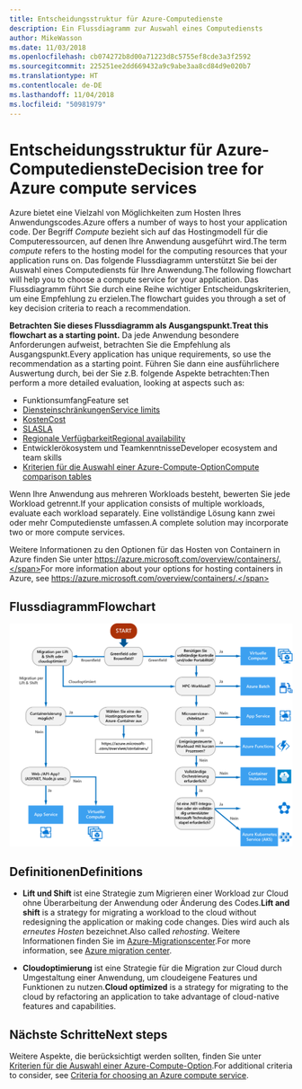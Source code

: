 ```yaml
---
title: Entscheidungsstruktur für Azure-Computedienste
description: Ein Flussdiagramm zur Auswahl eines Computediensts
author: MikeWasson
ms.date: 11/03/2018
ms.openlocfilehash: cb074272b8d00a71223d8c5755ef8cde3a3f2592
ms.sourcegitcommit: 225251ee2dd669432a9c9abe3aa8cd84d9e020b7
ms.translationtype: HT
ms.contentlocale: de-DE
ms.lasthandoff: 11/04/2018
ms.locfileid: "50981979"
---
```

# <a name="decision-tree-for-azure-compute-services"></a><span data-ttu-id="9fe1c-103">Entscheidungsstruktur für Azure-Computedienste</span><span class="sxs-lookup"><span data-stu-id="9fe1c-103">Decision tree for Azure compute services</span></span>

<span data-ttu-id="9fe1c-104">Azure bietet eine Vielzahl von Möglichkeiten zum Hosten Ihres Anwendungscodes.</span><span class="sxs-lookup"><span data-stu-id="9fe1c-104">Azure offers a number of ways to host your application code.</span></span> <span data-ttu-id="9fe1c-105">Der Begriff *Compute* bezieht sich auf das Hostingmodell für die Computeressourcen, auf denen Ihre Anwendung ausgeführt wird.</span><span class="sxs-lookup"><span data-stu-id="9fe1c-105">The term *compute* refers to the hosting model for the computing resources that your application runs on.</span></span> <span data-ttu-id="9fe1c-106">Das folgende Flussdiagramm unterstützt Sie bei der Auswahl eines Computediensts für Ihre Anwendung.</span><span class="sxs-lookup"><span data-stu-id="9fe1c-106">The following flowchart will help you to choose a compute service for your application.</span></span> <span data-ttu-id="9fe1c-107">Das Flussdiagramm führt Sie durch eine Reihe wichtiger Entscheidungskriterien, um eine Empfehlung zu erzielen.</span><span class="sxs-lookup"><span data-stu-id="9fe1c-107">The flowchart guides you through a set of key decision criteria to reach a recommendation.</span></span> 

<span data-ttu-id="9fe1c-108">**Betrachten Sie dieses Flussdiagramm als Ausgangspunkt.**</span><span class="sxs-lookup"><span data-stu-id="9fe1c-108">**Treat this flowchart as a starting point.**</span></span> <span data-ttu-id="9fe1c-109">Da jede Anwendung besondere Anforderungen aufweist, betrachten Sie die Empfehlung als Ausgangspunkt.</span><span class="sxs-lookup"><span data-stu-id="9fe1c-109">Every application has unique requirements, so use the recommendation as a starting point.</span></span> <span data-ttu-id="9fe1c-110">Führen Sie dann eine ausführlichere Auswertung durch, bei der Sie z.B. folgende Aspekte betrachten:</span><span class="sxs-lookup"><span data-stu-id="9fe1c-110">Then perform a more detailed evaluation, looking at aspects such as:</span></span>
 
- <span data-ttu-id="9fe1c-111">Funktionsumfang</span><span class="sxs-lookup"><span data-stu-id="9fe1c-111">Feature set</span></span>
- [<span data-ttu-id="9fe1c-112">Diensteinschränkungen</span><span class="sxs-lookup"><span data-stu-id="9fe1c-112">Service limits</span></span>](/azure/azure-subscription-service-limits)
- [<span data-ttu-id="9fe1c-113">Kosten</span><span class="sxs-lookup"><span data-stu-id="9fe1c-113">Cost</span></span>](https://azure.microsoft.com/pricing/)
- [<span data-ttu-id="9fe1c-114">SLA</span><span class="sxs-lookup"><span data-stu-id="9fe1c-114">SLA</span></span>](https://azure.microsoft.com/support/legal/sla/)
- [<span data-ttu-id="9fe1c-115">Regionale Verfügbarkeit</span><span class="sxs-lookup"><span data-stu-id="9fe1c-115">Regional availability</span></span>](https://azure.microsoft.com/global-infrastructure/services/)
- <span data-ttu-id="9fe1c-116">Entwicklerökosystem und Teamkenntnisse</span><span class="sxs-lookup"><span data-stu-id="9fe1c-116">Developer ecosystem and team skills</span></span>
- [<span data-ttu-id="9fe1c-117">Kriterien für die Auswahl einer Azure-Compute-Option</span><span class="sxs-lookup"><span data-stu-id="9fe1c-117">Compute comparison tables</span></span>](./compute-comparison.md)

<span data-ttu-id="9fe1c-118">Wenn Ihre Anwendung aus mehreren Workloads besteht, bewerten Sie jede Workload getrennt.</span><span class="sxs-lookup"><span data-stu-id="9fe1c-118">If your application consists of multiple workloads, evaluate each workload separately.</span></span> <span data-ttu-id="9fe1c-119">Eine vollständige Lösung kann zwei oder mehr Computedienste umfassen.</span><span class="sxs-lookup"><span data-stu-id="9fe1c-119">A complete solution may incorporate two or more compute services.</span></span>

<span data-ttu-id="9fe1c-120">Weitere Informationen zu den Optionen für das Hosten von Containern in Azure finden Sie unter https://azure.microsoft.com/overview/containers/.</span><span class="sxs-lookup"><span data-stu-id="9fe1c-120">For more information about your options for hosting containers in Azure, see https://azure.microsoft.com/overview/containers/.</span></span>

## <a name="flowchart"></a><span data-ttu-id="9fe1c-121">Flussdiagramm</span><span class="sxs-lookup"><span data-stu-id="9fe1c-121">Flowchart</span></span>

![](../images/compute-decision-tree.svg)

## <a name="definitions"></a><span data-ttu-id="9fe1c-122">Definitionen</span><span class="sxs-lookup"><span data-stu-id="9fe1c-122">Definitions</span></span>

- <span data-ttu-id="9fe1c-123">**Lift und Shift** ist eine Strategie zum Migrieren einer Workload zur Cloud ohne Überarbeitung der Anwendung oder Änderung des Codes.</span><span class="sxs-lookup"><span data-stu-id="9fe1c-123">**Lift and shift** is a strategy for migrating a workload to the cloud without redesigning the application or making code changes.</span></span> <span data-ttu-id="9fe1c-124">Dies wird auch als *erneutes Hosten* bezeichnet.</span><span class="sxs-lookup"><span data-stu-id="9fe1c-124">Also called *rehosting*.</span></span> <span data-ttu-id="9fe1c-125">Weitere Informationen finden Sie im [Azure-Migrationscenter](https://azure.microsoft.com/migration/).</span><span class="sxs-lookup"><span data-stu-id="9fe1c-125">For more information, see [Azure migration center](https://azure.microsoft.com/migration/).</span></span>

- <span data-ttu-id="9fe1c-126">**Cloudoptimierung** ist eine Strategie für die Migration zur Cloud durch Umgestaltung einer Anwendung, um cloudeigene Features und Funktionen zu nutzen.</span><span class="sxs-lookup"><span data-stu-id="9fe1c-126">**Cloud optimized** is a strategy for migrating to the cloud by refactoring an application to take advantage of cloud-native features and capabilities.</span></span>

## <a name="next-steps"></a><span data-ttu-id="9fe1c-127">Nächste Schritte</span><span class="sxs-lookup"><span data-stu-id="9fe1c-127">Next steps</span></span>

<span data-ttu-id="9fe1c-128">Weitere Aspekte, die berücksichtigt werden sollten, finden Sie unter [Kriterien für die Auswahl einer Azure-Compute-Option](./compute-comparison.md).</span><span class="sxs-lookup"><span data-stu-id="9fe1c-128">For additional criteria to consider, see [Criteria for choosing an Azure compute service](./compute-comparison.md).</span></span>

